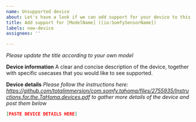 ```yaml
---
name: Unsupported device
about: Let's have a look if we can add support for your device to this component
title: Add support for [ModelName] ([io:SomfySensorName])
labels: new-device
assignees: ''

---
```


_Please update the title according to your own model_

**Device information**
A clear and concise description of the device, together with specific usecases that you would like to see supported.

**Device details**
_Please follow the instructions here: https://github.com/totalimmersion/com.somfy.tahoma/files/2755935/Instructions.for.the.TaHoma.devices.pdf to gather more details of the device and post them below_

```json
[PASTE DEVICE DETAILS HERE]
```
